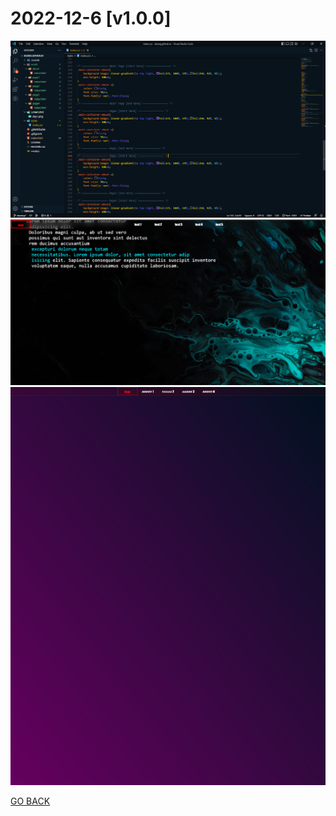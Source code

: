 # 2022-12-6 [v1.0.0]
![Alt text](../../Media/PNG/2022-12-6-4pm.png)
![Alt text](../../Media/PNG/day1.png)
![Alt text](../../Media/PNG/Screenshot%202022-12-06%20at%2017-05-46%20AlexEG.png)

[GO BACK](https://github.com/AlexEG/alexeg.github.io/tree/main#readme)

